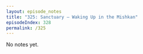 ```yaml
---
layout: episode_notes
title: "325: Sanctuary — Waking Up in the Mishkan"
episodeIndex: 328
permalink: /325
---
```

No notes yet.
